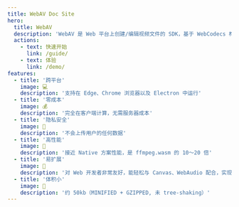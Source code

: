 ```yaml
---
title: WebAV Doc Site
hero:
  title: WebAV
  description: 'WebAV 是 Web 平台上创建/编辑视频文件的 SDK，基于 WebCodecs 构建。'
  actions:
    - text: 快速开始
      link: /guide/
    - text: 体验
      link: /demo/
features:
  - title: '跨平台'
    image: 💻
    description: '支持在 Edge、Chrome 浏览器以及 Electron 中运行'
  - title: '零成本'
    image: 💰
    description: '完全在客户端计算，无需服务器成本'
  - title: '隐私安全'
    image: 🔏
    description: '不会上传用户的任何数据'
  - title: '高性能'
    image: 🚀
    description: '接近 Native 方案性能，是 ffmpeg.wasm 的 10～20 倍'
  - title: '易扩展'
    image: 🧩
    description: '对 Web 开发者非常友好，能轻松与 Canvas、WebAudio 配合，实现自定义功能'
  - title: '体积小'
    image: 🤏
    description: '约 50kb（MINIFIED + GZIPPED, 未 tree-shaking）'
---
```

